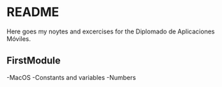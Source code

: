 # README

Here goes my noytes and excercises for the Diplomado de Aplicaciones Móviles.
## FirstModule
-MacOS
-Constants and variables
-Numbers

